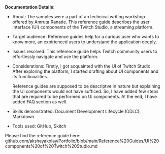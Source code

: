 **Documentation Details:**

* About: The samples were a part of an technical writing workshop offered by Amruta Ranade. This reference guide describes the user interface (UI) components of the Twitch Studio, a streaming platform. 

* Target audience: Reference guides help for a curious user who wants to know more, an expirienced  users to understand the application deeply.

* Issues resolved: This reference guide helps Twitch community users to effortlessly navigate and use the platform.

* Considerations: Firstly, I got acquainted with the UI of Twitch Studio. After exploring the platform, I started drafting about UI components and its functionalities.

  Reference guides are supposed to be descriptve in nature but explaining the UI components would not have sufficed. So, I have added few steps that are required to be     performed on UI components. At the end, I have added FAQ section as well.

* Skills demonstrated: Document Development Lifecycle (DDLC), Markdown

* Tools used: GitHub, Skitch

Please find the reference guide here: github.com/akshayakolay/Portfolio/blob/main/Reference%20Guides/UI%20components%20of%20Twitch%20Studio.md
